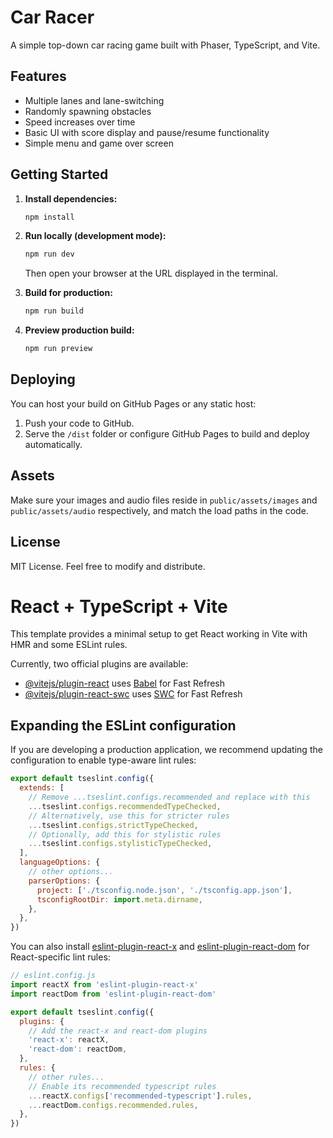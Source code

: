# Car Racer

A simple top-down car racing game built with Phaser, TypeScript, and Vite.

## Features

- Multiple lanes and lane-switching
- Randomly spawning obstacles
- Speed increases over time
- Basic UI with score display and pause/resume functionality
- Simple menu and game over screen

## Getting Started

1. **Install dependencies:**
   ```bash
   npm install
   ```

2. **Run locally (development mode):**
   ```bash
   npm run dev
   ```
   Then open your browser at the URL displayed in the terminal.

3. **Build for production:**
   ```bash
   npm run build
   ```

4. **Preview production build:**
   ```bash
   npm run preview
   ```

## Deploying

You can host your build on GitHub Pages or any static host:
1. Push your code to GitHub.
2. Serve the `/dist` folder or configure GitHub Pages to build and deploy automatically.

## Assets

Make sure your images and audio files reside in `public/assets/images` and `public/assets/audio` respectively, and match the load paths in the code.

## License

MIT License. Feel free to modify and distribute.

# React + TypeScript + Vite

This template provides a minimal setup to get React working in Vite with HMR and some ESLint rules.

Currently, two official plugins are available:

- [@vitejs/plugin-react](https://github.com/vitejs/vite-plugin-react/blob/main/packages/plugin-react/README.md) uses [Babel](https://babeljs.io/) for Fast Refresh
- [@vitejs/plugin-react-swc](https://github.com/vitejs/vite-plugin-react-swc) uses [SWC](https://swc.rs/) for Fast Refresh

## Expanding the ESLint configuration

If you are developing a production application, we recommend updating the configuration to enable type-aware lint rules:

```js
export default tseslint.config({
  extends: [
    // Remove ...tseslint.configs.recommended and replace with this
    ...tseslint.configs.recommendedTypeChecked,
    // Alternatively, use this for stricter rules
    ...tseslint.configs.strictTypeChecked,
    // Optionally, add this for stylistic rules
    ...tseslint.configs.stylisticTypeChecked,
  ],
  languageOptions: {
    // other options...
    parserOptions: {
      project: ['./tsconfig.node.json', './tsconfig.app.json'],
      tsconfigRootDir: import.meta.dirname,
    },
  },
})
```

You can also install [eslint-plugin-react-x](https://github.com/Rel1cx/eslint-react/tree/main/packages/plugins/eslint-plugin-react-x) and [eslint-plugin-react-dom](https://github.com/Rel1cx/eslint-react/tree/main/packages/plugins/eslint-plugin-react-dom) for React-specific lint rules:

```js
// eslint.config.js
import reactX from 'eslint-plugin-react-x'
import reactDom from 'eslint-plugin-react-dom'

export default tseslint.config({
  plugins: {
    // Add the react-x and react-dom plugins
    'react-x': reactX,
    'react-dom': reactDom,
  },
  rules: {
    // other rules...
    // Enable its recommended typescript rules
    ...reactX.configs['recommended-typescript'].rules,
    ...reactDom.configs.recommended.rules,
  },
})
```
